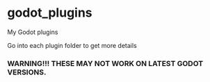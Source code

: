 # godot_plugins
My Godot plugins

Go into each plugin folder to get more details

### WARNING!!! THESE MAY NOT WORK ON LATEST GODOT VERSIONS.
